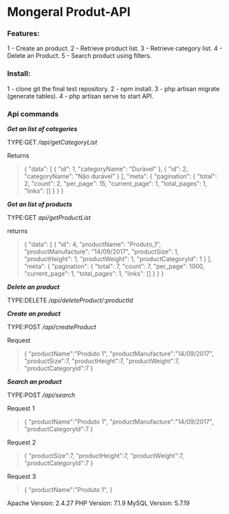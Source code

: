 # Mongeral Produt-API #

### Features:

1 - Create an product.
2 - Retrieve product list.
3 - Retrieve category list.
4 - Delete an Product.
5 - Search product using filters. 

### Install:

 1 - clone git the final test repository.
 2 - npm install.
 3 - php artisan migrate (generate tables).
 4 - php artisan serve to start API.

### Api commands

***Get an list of categories***

TYPE:GET
*/api/getCategoryList*

Returns
> {
>    "data": [
>        {
>            "id": 1,
>            "categoryName": "Durável"
>        },
>        {
>            "id": 2,
>            "categoryName": "Não durável"
>        }
>    ],
>    "meta": {
>        "pagination": {
>            "total": 2,
>            "count": 2,
>            "per_page": 15,
>            "current_page": 1,
>            "total_pages": 1,
>            "links": []
>        }
>    }
> }


***Get an list of products***

TYPE:GET
*api/getProductList*

returns
> {
>    "data": [
>        {
>            "id": 4,
>            "productName": "Produto_1",
>            "productManufacture": "14/09/2017",
>            "productSize": 1,
>            "productHeight": 1,
>            "productWeight": 1,
>            "productCategoryId": 1
>        }
>    ],
>    "meta": {
>        "pagination": {
>            "total": 7,
>            "count": 7,
>            "per_page": 1000,
>            "current_page": 1,
>            "total_pages": 1,
>            "links": []
>        }
>    }
> }

***Delete an product***

TYPE:DELETE
*/api/deleteProduct/:productId*

***Create an product***

TYPE:POST
*/api/createProduct*

Request
> {
>  "productName":"Produto 1",
>  "productManufacture":"14/09/2017",
>  "productSize":7,
>  "productHeight":7,
>  "productWeight":7,
>  "productCategoryId":7
> }

***Search an product***

TYPE:POST
*/api/search*

Request 1
> {
>  "productName":"Produto 1",
>  "productManufacture":"14/09/2017",
>  "productCategoryId":7
> }

Request 2
> {
>  "productSize":7,
>  "productHeight":7,
>  "productWeight":7,
>  "productCategoryId":7
> }

Request 3
> {
>  "productName":"Produto 1",
> }

Apache Version:
2.4.27
PHP Version:
7.1.9
MySQL Version:
5.7.19
